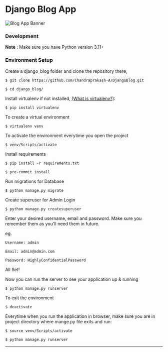 # Django Blog App

![Blog App Banner](https://i.imgur.com/aqgWCQt.jpg)


### Development
**Note** : Make sure you have Python version 3.11+

### Environment Setup

Create a django_blog folder and clone the repository there,

`$ git clone https://github.com/Chandraprakash-A/DjangoBlog.git` 

`$ cd django_blog/`

Install virtualenv if not installed,  [(What is virtualenv?)](https://www.youtube.com/watch?v=N5vscPTWKOk&t=313s):

`$ pip install virtualenv`

To create a virtual environment

`$ virtualenv venv`

To activate the environment everytime you open the project

`$ venv/Scripts/activate`

Install requirements 

`$ pip install -r requirements.txt`

`$ pre-commit install`

Run migrations for Database


`$ python manage.py migrate`

Create superuser for Admin Login 

`$ python manage.py createsuperuser`

Enter your desired username, email and password. Make sure you remember them as you'll need them in future.

eg.

    Username: admin

    Email: admin@admin.com

    Password: HighlyConfidentialPassword

All Set! 

Now you can run the server to see your application up & running 

`$ python manage.py runserver`

To exit the environment 

`$ deactivate`

Everytime when you run the application in browser, make sure you are in project directory where mange.py file exits and run:

`$ source venv/Scripts/activate`

`$ python manage.py runserver`


---






